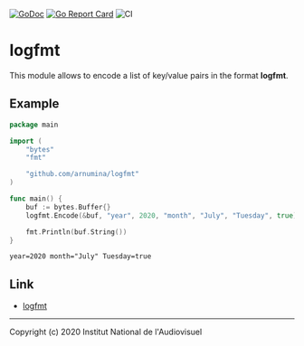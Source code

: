 [![GoDoc](https://godoc.org/github.com/arnumina/logfmt?status.svg)](https://godoc.org/github.com/arnumina/logfmt)
[![Go Report Card](https://goreportcard.com/badge/github.com/arnumina/logfmt)](https://goreportcard.com/report/github.com/arnumina/logfmt)
![CI](https://github.com/arnumina/logfmt/workflows/CI/badge.svg)

# logfmt

This module allows to encode a list of key/value pairs in the format **logfmt**.

## Example

```go
package main

import (
	"bytes"
	"fmt"

	"github.com/arnumina/logfmt"
)

func main() {
	buf := bytes.Buffer{}
	logfmt.Encode(&buf, "year", 2020, "month", "July", "Tuesday", true)

	fmt.Println(buf.String())
}
```
```
year=2020 month="July" Tuesday=true
```

## Link

- [logfmt](https://brandur.org/logfmt)

---
Copyright (c) 2020 Institut National de l'Audiovisuel

